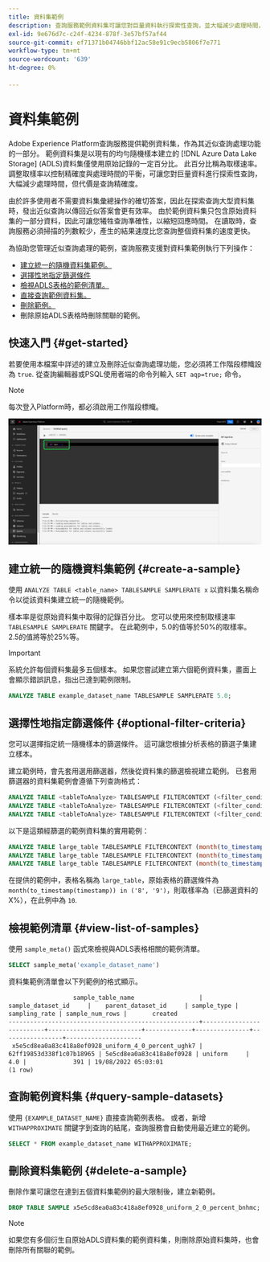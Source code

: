 ```yaml
---
title: 資料集範例
description: 查詢服務範例資料集可讓您對巨量資料執行探索性查詢，並大幅減少處理時間，但代價是查詢準確性。 本指南提供如何管理範例以進行近似查詢處理的資訊
exl-id: 9e676d7c-c24f-4234-878f-3e57bf57af44
source-git-commit: ef71371b04746bbf12ac58e91c9ecb5806f7e771
workflow-type: tm+mt
source-wordcount: '639'
ht-degree: 0%

---
```


# 資料集範例

Adobe Experience Platform查詢服務提供範例資料集，作為其近似查詢處理功能的一部分。 範例資料集是以現有的均勻隨機樣本建立的 [!DNL Azure Data Lake Storage] (ADLS)資料集僅使用原始記錄的一定百分比。 此百分比稱為取樣速率。 調整取樣率以控制精確度與處理時間的平衡，可讓您對巨量資料進行探索性查詢，大幅減少處理時間，但代價是查詢精確度。

由於許多使用者不需要資料集彙總操作的確切答案，因此在探索查詢大型資料集時，發出近似查詢以傳回近似答案會更有效率。 由於範例資料集只包含原始資料集的一部分資料，因此可讓您犧牲查詢準確性，以縮短回應時間。 在讀取時，查詢服務必須掃描的列數較少，產生的結果速度比您查詢整個資料集的速度更快。

為協助您管理近似查詢處理的範例，查詢服務支援對資料集範例執行下列操作：

- [建立統一的隨機資料集範例。](#create-a-sample)
- [選擇性地指定篩選條件](##optional-filter-criteria)
- [檢視ADLS表格的範例清單。](#view-list-of-samples)
- [直接查詢範例資料集。](#query-sample-datasets)
- [刪除範例。](#delete-a-sample)
- 刪除原始ADLS表格時刪除關聯的範例。

## 快速入門 {#get-started}

若要使用本檔案中詳述的建立及刪除近似查詢處理功能，您必須將工作階段標幟設為 `true`. 從查詢編輯器或PSQL使用者端的命令列輸入 `SET aqp=true;` 命令。

>[!NOTE]
>
>每次登入Platform時，都必須啟用工作階段標幟。

![反白顯示&#39;SET aqp=true；&#39;命令的查詢編輯器。](../images/essential-concepts/set-session-flag.png)

## 建立統一的隨機資料集範例 {#create-a-sample}

使用 `ANALYZE TABLE <table_name> TABLESAMPLE SAMPLERATE x` 以資料集名稱命令以從該資料集建立統一的隨機範例。

樣本率是從原始資料集中取得的記錄百分比。 您可以使用來控制取樣速率 `TABLESAMPLE SAMPLERATE` 關鍵字。 在此範例中，5.0的值等於50%的取樣率。 2.5的值將等於25%等。

>[!IMPORTANT]
>
>系統允許每個資料集最多五個樣本。 如果您嘗試建立第六個範例資料集，畫面上會顯示錯誤訊息，指出已達到範例限制。

```sql
ANALYZE TABLE example_dataset_name TABLESAMPLE SAMPLERATE 5.0;
```

## 選擇性地指定篩選條件 {#optional-filter-criteria}

您可以選擇指定統一隨機樣本的篩選條件。 這可讓您根據分析表格的篩選子集建立樣本。

建立範例時，會先套用選用篩選器，然後從資料集的篩選檢視建立範例。 已套用篩選器的資料集範例會遵循下列查詢格式：

```sql
ANALYZE TABLE <tableToAnalyze> TABLESAMPLE FILTERCONTEXT (<filter_condition>) SAMPLERATE X.Y;
ANALYZE TABLE <tableToAnalyze> TABLESAMPLE FILTERCONTEXT (<filter_condition_1> AND/OR <filter_condition_2>) SAMPLERATE X.Y;
ANALYZE TABLE <tableToAnalyze> TABLESAMPLE FILTERCONTEXT (<filter_condition_1> AND (<filter_condition_2> OR <filter_condition_3>)) SAMPLERATE X.Y;
```

以下是這類經篩選的範例資料集的實用範例：

```sql
ANALYZE TABLE large_table TABLESAMPLE FILTERCONTEXT (month(to_timestamp(timestamp)) in ('8', '9')) SAMPLERATE 10;
ANALYZE TABLE large_table TABLESAMPLE FILTERCONTEXT (month(to_timestamp(timestamp)) in ('8', '9') AND product.name = "product1") SAMPLERATE 10;
ANALYZE TABLE large_table TABLESAMPLE FILTERCONTEXT (month(to_timestamp(timestamp)) in ('8', '9') AND (product.name = "product1" OR product.name = "product2")) SAMPLERATE 10;
```

在提供的範例中，表格名稱為 `large_table`，原始表格的篩選條件為 `month(to_timestamp(timestamp)) in ('8', '9')`，則取樣率為（已篩選資料的X%），在此例中為 `10`.

## 檢視範例清單 {#view-list-of-samples}

使用 `sample_meta()` 函式來檢視與ADLS表格相關的範例清單。

```sql
SELECT sample_meta('example_dataset_name')
```

資料集範例清單會以下列範例的格式顯示。

```shell
                  sample_table_name                  |    sample_dataset_id     |    parent_dataset_id     | sample_type | sampling_rate | sample_num_rows |       created      
-----------------------------------------------------+--------------------------+--------------------------+-------------+---------------+-----------------+---------------------
 x5e5cd8ea0a83c418a8ef0928_uniform_4_0_percent_ughk7 | 62ff19853d338f1c07b18965 | 5e5cd8ea0a83c418a8ef0928 | uniform     |           4.0 |             391 | 19/08/2022 05:03:01
(1 row)
```

## 查詢範例資料集 {#query-sample-datasets}

使用 `{EXAMPLE_DATASET_NAME}` 直接查詢範例表格。 或者，新增 `WITHAPPROXIMATE` 關鍵字到查詢的結尾，查詢服務會自動使用最近建立的範例。

```sql
SELECT * FROM example_dataset_name WITHAPPROXIMATE;
```

## 刪除資料集範例 {#delete-a-sample}

刪除作業可讓您在達到五個資料集範例的最大限制後，建立新範例。

```sql
DROP TABLE SAMPLE x5e5cd8ea0a83c418a8ef0928_uniform_2_0_percent_bnhmc;
```

>[!NOTE]
>
>如果您有多個衍生自原始ADLS資料集的範例資料集，則刪除原始資料集時，也會刪除所有關聯的範例。
